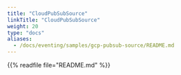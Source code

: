 ```yaml
---
title: "CloudPubSubSource"
linkTitle: "CloudPubSubSource"
weight: 20
type: "docs"
aliases:
  - /docs/eventing/samples/gcp-pubsub-source/README.md
---
```


{{% readfile file="README.md" %}}
